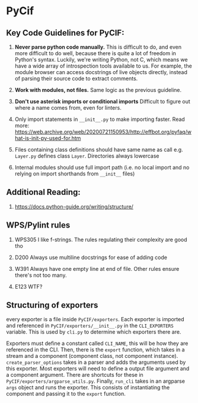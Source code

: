 # PyCif

## Key Code Guidelines for PyCIF:

1. **Never parse python code manually.**
This is difficult to do, and even more difficult to do well,
because there is quite a lot of freedom in Python's syntax.
Luckily, we're writing Python, not C, which means we have a wide array
of introspection tools available to us.
For example, the module browser can access docstrings of live objects
directly, instead of parsing their source code to extract comments.

1. **Work with modules, not files.**
Same logic as the previous guideline.

1. **Don't use asterisk imports or conditional imports**
Difficult to figure out where a name comes from,
even for linters.

1. Only import statements in `__init__.py`
to make importing faster.
Read more: https://web.archive.org/web/20200721150953/http://effbot.org/pyfaq/what-is-init-py-used-for.htm

1. Files containing class definitions should have same name as call
e.g. `Layer.py` defines class `Layer`.
Directories always lowercase

1. Internal modules should use full import path
(i.e. no local import and no relying on import shorthands
from `__init__` files)

## Additional Reading:
1. https://docs.python-guide.org/writing/structure/

## WPS/Pylint rules

1. WPS305
I like f-strings.
The rules regulating their complexity are good tho

1. D200
Always use multiline docstrings for ease of adding code

1. W391
Always have one empty line at end of file.
Other rules ensure there's not too many.

1. E123
WTF?

## Structuring of exporters
every exporter is a file inside `PyCIF/exporters`.
Each exporter is imported and referenced in `PyCIF/exporters/__init__.py`
in the `CLI_EXPORTERS` variable.
This is used by `cli.py` to determine which exporters there are.

Exporters must define a constant called `CLI_NAME`, this
will be how they are referenced in the CLI.
Then, there is the `export` function, which takes in a stream and a component
(component class, not component instance).
`create_parser_options` takes in a parser and adds the arguments used by this
exporter. Most exporters will need to define a output file argument
and a component argument. There are shortcuts for these in
`PyCIF/exporters/argparse_utils.py`.
Finally, `run_cli` takes in an argparse `args` object
and runs the exporter.
This consists of instantiating the component and passing it
to the `export` function.
